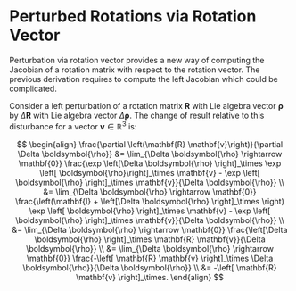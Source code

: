 # Perturbed Rotations via Rotation Vector

Perturbation via rotation vector provides a new way of computing the Jacobian of a rotation matrix with respect to the rotation vector. The previous derivation requires to compute the left Jacobian which could be complicated.

Consider a left perturbation of a rotation matrix $\mathbf{R}$ with Lie algebra vector $\boldsymbol{\rho}$ by $\Delta \mathbf{R}$ with Lie algebra vector $\Delta \boldsymbol{\rho}$.  The change of result relative to this disturbance for a vector $\mathbf{v} \in \mathbb{R}^3$ is:

$$
\begin{align}
\frac{\partial \left(\mathbf{R} \mathbf{v}\right)}{\partial \Delta \boldsymbol{\rho}} &=
\lim_{\Delta \boldsymbol{\rho} \rightarrow \mathbf{0}}
\frac{\exp \left[\Delta \boldsymbol{\rho} \right]_\times \exp \left[ \boldsymbol{\rho}\right]_\times \mathbf{v} - \exp \left[ \boldsymbol{\rho} \right]_\times \mathbf{v}}{\Delta \boldsymbol{\rho}} \\
&=
\lim_{\Delta \boldsymbol{\rho} \rightarrow \mathbf{0}}
\frac{\left(\mathbf{I} + \left[\Delta \boldsymbol{\rho} \right]_\times \right) \exp \left[ \boldsymbol{\rho} \right]_\times \mathbf{v} - \exp \left[ \boldsymbol{\rho} \right]_\times \mathbf{v}}{\Delta \boldsymbol{\rho}} \\
&=
\lim_{\Delta \boldsymbol{\rho} \rightarrow \mathbf{0}}
\frac{\left[\Delta \boldsymbol{\rho} \right]_\times \mathbf{R} \mathbf{v}}{\Delta \boldsymbol{\rho}} \\
&=
\lim_{\Delta \boldsymbol{\rho} \rightarrow \mathbf{0}}
\frac{-\left[ \mathbf{R} \mathbf{v} \right]_\times \Delta \boldsymbol{\rho}}{\Delta \boldsymbol{\rho}} \\
&= -\left[ \mathbf{R} \mathbf{v} \right]_\times.
\end{align}
$$
